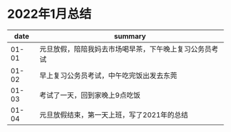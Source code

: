 # 2022年1月总结

|date|summary|
| - | - |
|01-01| 元旦放假，陪陪我妈去市场喝早茶，下午晚上复习公务员考试 |
|01-02| 早上复习公务员考试，中午吃完饭出发去东莞 |
|01-03| 考试了一天，回到家晚上9点吃饭|
|01-04| 元旦放假结束，第一天上班，写了2021年的总结|